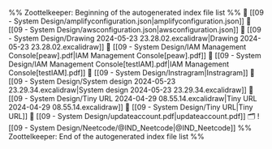 %% Zoottelkeeper: Beginning of the autogenerated index file list  %%
📄 [[09 - System Design/amplifyconfiguration.json|amplifyconfiguration.json]]
📄 [[09 - System Design/awsconfiguration.json|awsconfiguration.json]]
📄 [[09 - System Design/Drawing 2024-05-23 23.28.02.excalidraw|Drawing 2024-05-23 23.28.02.excalidraw]]
📄 [[09 - System Design/IAM Management Console[peaw].pdf|IAM Management Console[peaw].pdf]]
📄 [[09 - System Design/IAM Management Console[testIAM].pdf|IAM Management Console[testIAM].pdf]]
📄 [[09 - System Design/Instragram|Instragram]]
📄 [[09 - System Design/System design 2024-05-23 23.29.34.excalidraw|System design 2024-05-23 23.29.34.excalidraw]]
📄 [[09 - System Design/Tiny URL 2024-04-29 08.55.14.excalidraw|Tiny URL 2024-04-29 08.55.14.excalidraw]]
📄 [[09 - System Design/Tiny URL|Tiny URL]]
📄 [[09 - System Design/updateaccount.pdf|updateaccount.pdf]]
🗂️ ![[09 - System Design/Neetcode/@IND_Neetcode|@IND_Neetcode]]
%% Zoottelkeeper: End of the autogenerated index file list  %%
